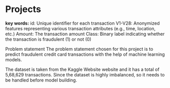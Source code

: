 # Projects
**key words:**
id: Unique identifier for each transaction
V1-V28: Anonymized features representing various transaction attributes (e.g., time, location, etc.)
Amount: The transaction amount
Class: Binary label indicating whether the transaction is fraudulent (1) or not (0)

Problem statement
The problem statement chosen for this project is to predict fraudulent credit card transactions with the help of machine learning models.

The dataset is taken from the Kaggle Website website and it has a total of 5,68,629 transactions. Since the dataset is highly imbalanced, so it needs to be handled before model building.
